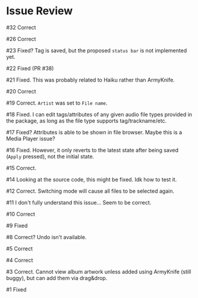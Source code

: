 # Issue Review
\#32 Correct

\#26 Correct

\#23 Fixed? Tag is saved, but the proposed `status bar` is not implemented yet. 

\#22 Fixed (PR \#38)

\#21 Fixed. This was probably related to Haiku rather than ArmyKnife.

\#20 Correct

\#19 Correct. `Artist` was set to `File name`.

\#18 Fixed. I can edit tags/attributes of any given audio file types provided in the package, as long as the file type supports tag/trackname/etc.

\#17 Fixed? Attributes is able to be shown in file browser. Maybe this is a Media Player issue?  

\#16 Fixed. However, it only reverts to the latest state after being saved (`Apply` pressed), not the initial state.

\#15 Correct.

\#14 Looking at the source code, this might be fixed. Idk how to test it.

\#12 Correct. Switching mode will cause all files to be selected again.

\#11 I don't fully understand this issue... Seem to be correct. 

\#10 Correct

\#9 Fixed

\#8 Correct? Undo isn't available.

\#5 Correct

\#4 Correct

\#3 Correct. Cannot view album artwork unless added using ArmyKnife (still buggy), but can add them via drag&drop.

\#1 Fixed
